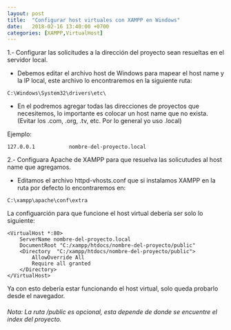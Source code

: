 ```yaml
---
layout: post
title:  "Configurar host virtuales con XAMPP en Windows"
date:   2018-02-16 13:40:00 +0700
categories: [XAMPP,VirtualHost]
---
```


1.- Configurar las solicitudes a la dirección del proyecto sean resueltas en el servidor local.

* Debemos editar el archivo host de Windows para mapear el host name y la IP local, este archivo lo encontraremos en la siguiente ruta:

```
C:\Windows\System32\drivers\etc\
```

* En el podremos agregar todas las direcciones de proyectos que necesitemos, lo importante es colocar un host name que no exista. (Evitar los .com, .org, .tv, etc. Por lo general yo uso .local)

Ejemplo:
```
127.0.0.1           nombre-del-proyecto.local
```
2.- Configuara Apache de XAMPP para que resuelva las solicutudes al host name que agregamos.

*  Editamos el archivo httpd-vhosts.conf que si instalamos XAMPP en la ruta por defecto lo encontraremos en:

```
C:\xampp\apache\conf\extra
```

La configuarción para que funcione el host virtual debería ser solo lo siguiente:
```
<VirtualHost *:80>
    ServerName nombre-del-proyecto.local
    DocumentRoot "C:/xampp/htdocs/nombre-del-proyecto/public"
    <Directory  "C:/xampp/htdocs/nombre-del-proyecto/public">
        AllowOverride All
        Require all granted
    </Directory>    
</VirtualHost>
```

Ya  con esto debería estar funcionando el host virtual, solo queda probarlo desde el navegador.

###### Nota: La ruta /public es opcional, esta depende de donde se encuentre el index del proyecto.
